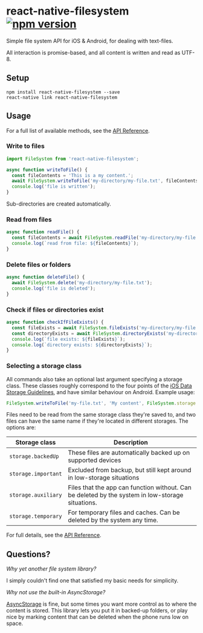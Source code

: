 # react-native-filesystem [![npm version](https://img.shields.io/npm/v/react-native-filesystem.svg?style=flat)](https://www.npmjs.com/package/react-native-filesystem)
Simple file system API for iOS &amp; Android, for dealing with text-files.

All interaction is promise-based, and all content is 
written and read as UTF-8.

## Setup

    npm install react-native-filesystem --save
    react-native link react-native-filesystem

## Usage

For a full list of available methods, see the [API Reference](docs/reference.md).

### Write to files

```javascript
import FileSystem from 'react-native-filesystem';

async function writeToFile() {
  const fileContents = 'This is a my content.';
  await FileSystem.writeToFile('my-directory/my-file.txt', fileContents);
  console.log('file is written');
}
```

Sub-directories are created automatically.

### Read from files

```javascript
async function readFile() {
  const fileContents = await FileSystem.readFile('my-directory/my-file.txt');
  console.log(`read from file: ${fileContents}`);
}
```

### Delete files or folders

```javascript
async function deleteFile() {
  await FileSystem.delete('my-directory/my-file.txt');
  console.log('file is deleted');
}
```

### Check if files or directories exist

```javascript
async function checkIfFileExists() {
  const fileExists = await FileSystem.fileExists('my-directory/my-file.txt');
  const directoryExists = await FileSystem.directoryExists('my-directory/my-file.txt');
  console.log(`file exists: ${fileExists}`);
  console.log(`directory exists: ${directoryExists}`);
}
```

### Selecting a storage class

All commands also take an optional last argument specifying a storage class. 
These classes roughly correspond to the four points of the 
[iOS Data Storage Guidelines](https://developer.apple.com/icloud/documentation/data-storage/index.html), 
and have similar behaviour on Android. Example usage:

```javascript
FileSystem.writeToFile('my-file.txt', 'My content', FileSystem.storage.important);
```

Files need to be read from the same storage class they're saved to, and two files can have the same 
name if they're located in different storages. The options are:

| Storage class | Description |
|---------------|-------------|
| `storage.backedUp` | These files are automatically backed up on supported devices
| `storage.important` | Excluded from backup, but still kept around in low-storage situations
| `storage.auxiliary` | Files that the app can function without. Can be deleted by the system in low-storage situations.
| `storage.temporary` | For temporary files and caches. Can be deleted by the system any time.

For full details, see the [API Reference](docs/reference.md).

## Questions?

*Why yet another file system library?*

I simply couldn't find one that satisfied my basic needs for simplicity.

*Why not use the built-in AsyncStorage?*

[AsyncStorage](https://facebook.github.io/react-native/docs/asyncstorage.html) is fine, but some 
times you want more control as to where the content is stored. This library lets you put it 
in backed-up folders, or play nice by marking content that can be deleted when the 
 phone runs low on space.
